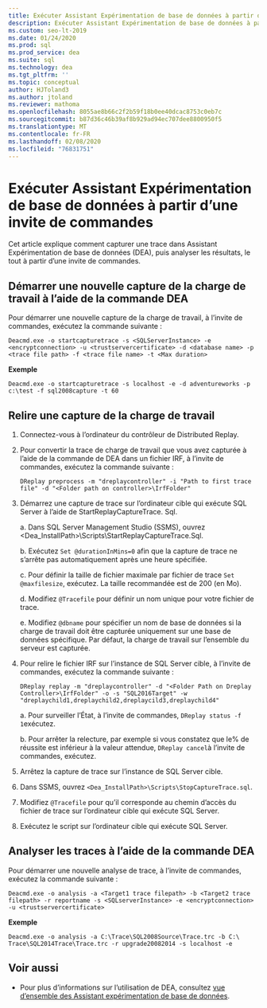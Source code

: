 ```yaml
---
title: Exécuter Assistant Expérimentation de base de données à partir d’une invite de commandes
description: Exécuter Assistant Expérimentation de base de données à partir d’une invite de commandes
ms.custom: seo-lt-2019
ms.date: 01/24/2020
ms.prod: sql
ms.prod_service: dea
ms.suite: sql
ms.technology: dea
ms.tgt_pltfrm: ''
ms.topic: conceptual
author: HJToland3
ms.author: jtoland
ms.reviewer: mathoma
ms.openlocfilehash: 8055ae8b66c2f2b59f18b0ee40dcac8753c0eb7c
ms.sourcegitcommit: b87d36c46b39af8b929ad94ec707dee8800950f5
ms.translationtype: MT
ms.contentlocale: fr-FR
ms.lasthandoff: 02/08/2020
ms.locfileid: "76831751"
---
```

# <a name="run-database-experimentation-assistant-at-a-command-prompt"></a>Exécuter Assistant Expérimentation de base de données à partir d’une invite de commandes

Cet article explique comment capturer une trace dans Assistant Expérimentation de base de données (DEA), puis analyser les résultats, le tout à partir d’une invite de commandes.

## <a name="start-a-new-workload-capture-by-using-the-dea-command"></a>Démarrer une nouvelle capture de la charge de travail à l’aide de la commande DEA

Pour démarrer une nouvelle capture de la charge de travail, à l’invite de commandes, exécutez la commande suivante :

`Deacmd.exe -o startcapturetrace -s <SQLServerInstance> -e <encryptconnection> -u <trustservercertificate> -d <database name> -p <trace file path> -f <trace file name> -t <Max duration>`

**Exemple**

`Deacmd.exe -o startcapturetrace -s localhost -e -d adventureworks -p c:\test -f sql2008capture -t 60`

## <a name="replay-a-workload-capture"></a>Relire une capture de la charge de travail

1. Connectez-vous à l’ordinateur du contrôleur de Distributed Replay.
2. Pour convertir la trace de charge de travail que vous avez capturée à l’aide de la commande de DEA dans un fichier IRF, à l’invite de commandes, exécutez la commande suivante :

    `DReplay preprocess -m "dreplaycontroller" -i "Path to first trace file" -d "<Folder path on controller>\IrfFolder"`

3. Démarrez une capture de trace sur l’ordinateur cible qui exécute SQL Server à l’aide de StartReplayCaptureTrace. Sql.

    a.  Dans SQL Server Management Studio (SSMS), ouvrez <Dea_InstallPath\>\Scripts\StartReplayCaptureTrace.Sql.

    b.  Exécutez `Set @durationInMins=0` afin que la capture de trace ne s’arrête pas automatiquement après une heure spécifiée.

    c.  Pour définir la taille de fichier maximale par fichier de trace `Set @maxfilesize`, exécutez. La taille recommandée est de 200 (en Mo).

    d.  Modifiez `@Tracefile` pour définir un nom unique pour votre fichier de trace.

    e.  Modifiez `@dbname` pour spécifier un nom de base de données si la charge de travail doit être capturée uniquement sur une base de données spécifique. Par défaut, la charge de travail sur l’ensemble du serveur est capturée.

4. Pour relire le fichier IRF sur l’instance de SQL Server cible, à l’invite de commandes, exécutez la commande suivante :

    `DReplay replay -m "dreplaycontroller" -d "<Folder Path on Dreplay Controller>\IrfFolder" -o -s "SQL2016Target" -w "dreplaychild1,dreplaychild2,dreplaycild3,dreplaychild4"`

    a.  Pour surveiller l’État, à l’invite de commandes, `DReplay status -f 1`exécutez.

    b.  Pour arrêter la relecture, par exemple si vous constatez que le% de réussite est inférieur à la valeur attendue, `DReplay cancel`à l’invite de commandes, exécutez.

5. Arrêtez la capture de trace sur l’instance de SQL Server cible.
6. Dans SSMS, ouvrez `<Dea_InstallPath>\Scripts\StopCaptureTrace.sql`.
7. Modifiez `@Tracefile` pour qu’il corresponde au chemin d’accès du fichier de trace sur l’ordinateur cible qui exécute SQL Server.
8. Exécutez le script sur l’ordinateur cible qui exécute SQL Server.

## <a name="analyze-traces-using-the-dea-command"></a>Analyser les traces à l’aide de la commande DEA

Pour démarrer une nouvelle analyse de trace, à l’invite de commandes, exécutez la commande suivante :

`Deacmd.exe -o analysis -a <Target1 trace filepath> -b <Target2 trace filepath> -r reportname -s <SQLserverInstance> -e <encryptconnection> -u <trustservercertificate>`

**Exemple**

`Deacmd.exe -o analysis -a C:\Trace\SQL2008Source\Trace.trc -b C:\ Trace\SQL2014Trace\Trace.trc -r upgrade20082014 -s localhost -e`

## <a name="see-also"></a>Voir aussi

- Pour plus d’informations sur l’utilisation de DEA, consultez [vue d’ensemble des Assistant expérimentation de base de données](database-experimentation-assistant-overview.md).
